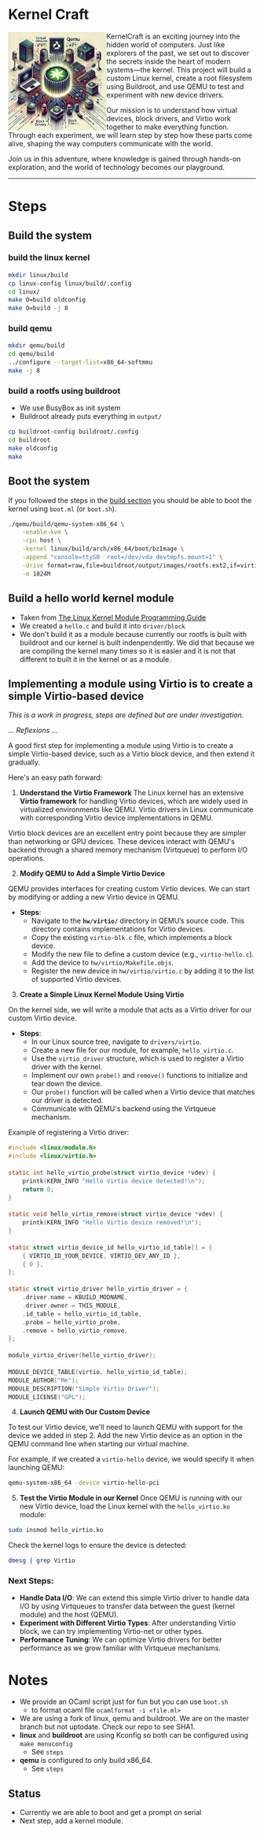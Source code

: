 # Kernel Craft

<img align="left" src="images/kernelcraft.png" alt="KernelCraft Project Illustration" width="200"/>

KernelCraft is an exciting journey into the hidden world of computers. Just like
explorers of the past, we set out to discover the secrets inside the heart of
modern systems—the kernel. This project will build a custom Linux kernel, create
a root filesystem using Buildroot, and use QEMU to test and experiment with new
device drivers.

Our mission is to understand how virtual devices, block drivers, and Virtio work
together to make everything function. Through each experiment, we will learn step
by step how these parts come alive, shaping the way computers communicate with the
world.

Join us in this adventure, where knowledge is gained through hands-on exploration,
and the world of technology becomes our playground.

---

# Steps

## Build the system

### build the linux kernel
```bash
mkdir linux/build
cp linux-config linux/build/.config
cd linux/
make O=build oldconfig
make O=build -j 8
```
### build qemu
```bash
mkdir qemu/build
cd qemu/build
../configure --target-list=x86_64-softmmu
make -j 8
```

### build a rootfs using buildroot
- We use BusyBox as init system
- Buildroot already puts everything in `output/`
```bash
cp buildroot-config buildroot/.config
cd buildroot
make oldconfig
make
```

## Boot the system

If you followed the steps in the [build section](https://github.com/gthvn1/kernelcraft#build) you should be able to boot
the kernel using `boot.ml` (or `boot.sh`).

```bash
./qemu/build/qemu-system-x86_64 \
    -enable-kvm \
    -cpu host \
    -kernel linux/build/arch/x86_64/boot/bzImage \
    -append "console=ttyS0  root=/dev/vda devtmpfs.mount=1" \
    -drive format=raw,file=buildroot/output/images/rootfs.ext2,if=virtio \
    -m 1024M
```

## Build a hello world kernel module
- Taken from [The Linux Kernel Module Programming Guide](https://tldp.org/LDP/lkmpg/2.6/html/x279.html)
- We created a `hello.c` and build it into `driver/block`
- We don't build it as a module because currently our rootfs is built with buildroot and our kernel is built
indenpendently. We did that because we are compiling the kernel many times so it is easier and it is not that
different to built it in the kernel or as a module.


## Implementing a module using Virtio is to create a simple Virtio-based device

*This is a work in progress, steps are defined but are under investigation*.

*... Reflexions ...*

A good first step for implementing a module using Virtio is to create a simple Virtio-based
device, such as a Virtio block device, and then extend it gradually.

Here's an easy path forward:

1. **Understand the Virtio Framework**
The Linux kernel has an extensive **Virtio framework** for handling Virtio devices, which
are widely used in virtualized environments like QEMU. Virtio drivers in Linux communicate
with corresponding Virtio device implementations in QEMU.

Virtio block devices are an excellent entry point because they are simpler than networking
or GPU devices. These devices interact with QEMU's backend through a shared memory
mechanism (Virtqueue) to perform I/O operations.

2. **Modify QEMU to Add a Simple Virtio Device**

QEMU provides interfaces for creating custom Virtio devices. We can start by modifying or
adding a new Virtio device in QEMU.

- **Steps**:
  - Navigate to the **`hw/virtio/`** directory in QEMU’s source code. This directory contains implementations for Virtio devices.
  - Copy the existing `virtio-blk.c` file, which implements a block device.
  - Modify the new file to define a custom device (e.g., `virtio-hello.c`).
  - Add the device to `hw/virtio/Makefile.objs`.
  - Register the new device in `hw/virtio/virtio.c` by adding it to the list of supported Virtio devices.

3. **Create a Simple Linux Kernel Module Using Virtio**

On the kernel side, we will write a module that acts as a Virtio driver for our custom Virtio device.

- **Steps**:
  - In our Linux source tree, navigate to `drivers/virtio`.
  - Create a new file for our module, for example, `hello_virtio.c`.
  - Use the `virtio_driver` structure, which is used to register a Virtio driver with the kernel.
  - Implement our own `probe()` and `remove()` functions to initialize and tear down the device.
  - Our `probe()` function will be called when a Virtio device that matches our driver is detected.
  - Communicate with QEMU's backend using the Virtqueue mechanism.

Example of registering a Virtio driver:

```c
#include <linux/module.h>
#include <linux/virtio.h>

static int hello_virtio_probe(struct virtio_device *vdev) {
    printk(KERN_INFO "Hello Virtio device detected!\n");
    return 0;
}

static void hello_virtio_remove(struct virtio_device *vdev) {
    printk(KERN_INFO "Hello Virtio device removed!\n");
}

static struct virtio_device_id hello_virtio_id_table[] = {
    { VIRTIO_ID_YOUR_DEVICE, VIRTIO_DEV_ANY_ID },
    { 0 },
};

static struct virtio_driver hello_virtio_driver = {
    .driver.name = KBUILD_MODNAME,
    .driver.owner = THIS_MODULE,
    .id_table = hello_virtio_id_table,
    .probe = hello_virtio_probe,
    .remove = hello_virtio_remove,
};

module_virtio_driver(hello_virtio_driver);

MODULE_DEVICE_TABLE(virtio, hello_virtio_id_table);
MODULE_AUTHOR("Me");
MODULE_DESCRIPTION("Simple Virtio Driver");
MODULE_LICENSE("GPL");
```

4. **Launch QEMU with Our Custom Device**

To test our Virtio device, we'll need to launch QEMU with support for the device we
added in step 2. Add the new Virtio device as an option in the QEMU command line when
starting our virtual machine.

For example, if we created a `virtio-hello` device, we would specify it when launching QEMU:

```bash
qemu-system-x86_64 -device virtio-hello-pci
```

5. **Test the Virtio Module in our Kernel**
Once QEMU is running with our new Virtio device, load the Linux kernel with the `hello_virtio.ko` module:

```bash
sudo insmod hello_virtio.ko
```

Check the kernel logs to ensure the device is detected:

```bash
dmesg | grep Virtio
```

### Next Steps:
- **Handle Data I/O**: We can extend this simple Virtio driver to handle data I/O by using Virtqueues to transfer data between the guest (kernel module) and the host (QEMU).
- **Experiment with Different Virtio Types**: After understanding Virtio block, we can try implementing Virtio-net or other types.
- **Performance Tuning**: We can optimize Virtio drivers for better performance as we grow familiar with Virtqueue mechanisms.

# Notes

- We provide an OCaml script just for fun but you can use `boot.sh`
    - to format ocaml file `ocamlformat -i <file.ml>`
- We are using a fork of linux, qemu and buildroot. We are on the master branch
but not uptodate. Check our repo to see SHA1.
- **linux** and **buildroot** are using Kconfig so both can be configured using `make menuconfig`
    - See `steps`
- **qemu** is configured to only build x86_64.
    - See `steps`

## Status

- Currently we are able to boot and get a prompt on serial
- Next step, add a kernel module.

